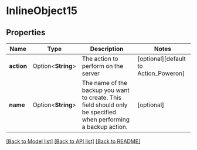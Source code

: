 # InlineObject15

## Properties

Name | Type | Description | Notes
------------ | ------------- | ------------- | -------------
**action** | Option<**String**> | The action to perform on the server | [optional][default to Action_Poweron]
**name** | Option<**String**> | The name of the backup you want to create. This field should only be specified when performing a backup action.  | [optional]

[[Back to Model list]](../README.md#documentation-for-models) [[Back to API list]](../README.md#documentation-for-api-endpoints) [[Back to README]](../README.md)


